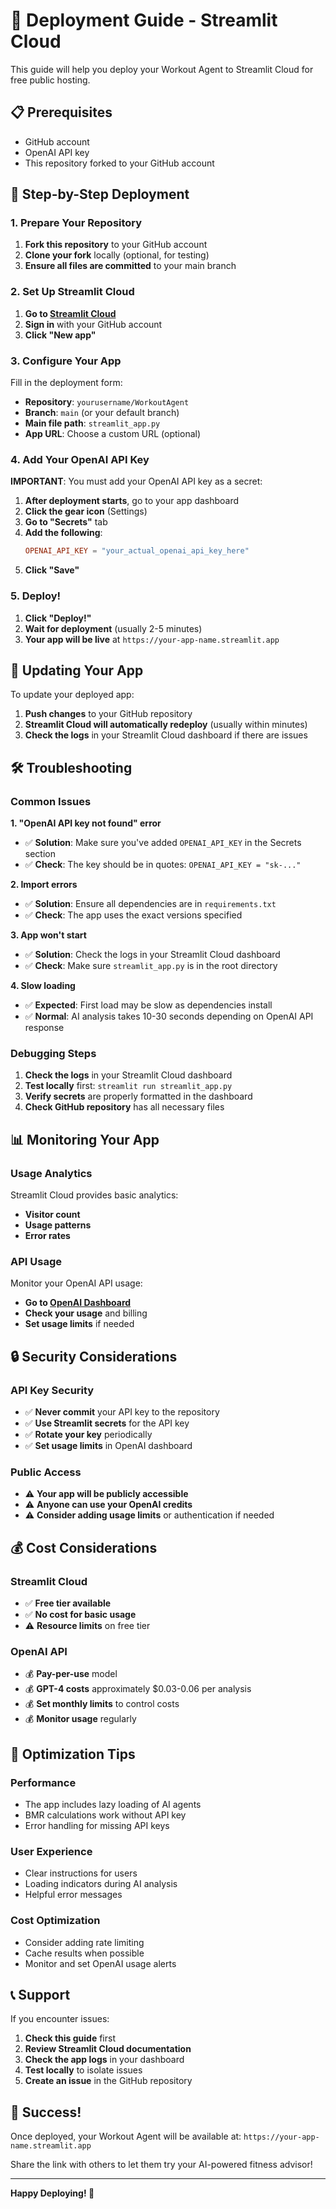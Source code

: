 # 🚀 Deployment Guide - Streamlit Cloud

This guide will help you deploy your Workout Agent to Streamlit Cloud for free public hosting.

## 📋 Prerequisites

- GitHub account
- OpenAI API key
- This repository forked to your GitHub account

## 🔧 Step-by-Step Deployment

### 1. Prepare Your Repository

1. **Fork this repository** to your GitHub account
2. **Clone your fork** locally (optional, for testing)
3. **Ensure all files are committed** to your main branch

### 2. Set Up Streamlit Cloud

1. **Go to [Streamlit Cloud](https://share.streamlit.io/)**
2. **Sign in** with your GitHub account
3. **Click "New app"**

### 3. Configure Your App

Fill in the deployment form:

- **Repository**: `yourusername/WorkoutAgent`
- **Branch**: `main` (or your default branch)
- **Main file path**: `streamlit_app.py`
- **App URL**: Choose a custom URL (optional)

### 4. Add Your OpenAI API Key

**IMPORTANT**: You must add your OpenAI API key as a secret:

1. **After deployment starts**, go to your app dashboard
2. **Click the gear icon** (Settings)
3. **Go to "Secrets"** tab
4. **Add the following**:
   ```toml
   OPENAI_API_KEY = "your_actual_openai_api_key_here"
   ```
5. **Click "Save"**

### 5. Deploy!

1. **Click "Deploy!"**
2. **Wait for deployment** (usually 2-5 minutes)
3. **Your app will be live** at `https://your-app-name.streamlit.app`

## 🔄 Updating Your App

To update your deployed app:

1. **Push changes** to your GitHub repository
2. **Streamlit Cloud will automatically redeploy** (usually within minutes)
3. **Check the logs** in your Streamlit Cloud dashboard if there are issues

## 🛠️ Troubleshooting

### Common Issues

**1. "OpenAI API key not found" error**
- ✅ **Solution**: Make sure you've added `OPENAI_API_KEY` in the Secrets section
- ✅ **Check**: The key should be in quotes: `OPENAI_API_KEY = "sk-..."`

**2. Import errors**
- ✅ **Solution**: Ensure all dependencies are in `requirements.txt`
- ✅ **Check**: The app uses the exact versions specified

**3. App won't start**
- ✅ **Solution**: Check the logs in your Streamlit Cloud dashboard
- ✅ **Check**: Make sure `streamlit_app.py` is in the root directory

**4. Slow loading**
- ✅ **Expected**: First load may be slow as dependencies install
- ✅ **Normal**: AI analysis takes 10-30 seconds depending on OpenAI API response

### Debugging Steps

1. **Check the logs** in your Streamlit Cloud dashboard
2. **Test locally** first: `streamlit run streamlit_app.py`
3. **Verify secrets** are properly formatted in the dashboard
4. **Check GitHub repository** has all necessary files

## 📊 Monitoring Your App

### Usage Analytics

Streamlit Cloud provides basic analytics:
- **Visitor count**
- **Usage patterns**
- **Error rates**

### API Usage

Monitor your OpenAI API usage:
- **Go to [OpenAI Dashboard](https://platform.openai.com/usage)**
- **Check your usage** and billing
- **Set usage limits** if needed

## 🔒 Security Considerations

### API Key Security

- ✅ **Never commit** your API key to the repository
- ✅ **Use Streamlit secrets** for the API key
- ✅ **Rotate your key** periodically
- ✅ **Set usage limits** in OpenAI dashboard

### Public Access

- ⚠️ **Your app will be publicly accessible**
- ⚠️ **Anyone can use your OpenAI credits**
- ⚠️ **Consider adding usage limits** or authentication if needed

## 💰 Cost Considerations

### Streamlit Cloud
- ✅ **Free tier available**
- ✅ **No cost for basic usage**
- ⚠️ **Resource limits** on free tier

### OpenAI API
- 💰 **Pay-per-use** model
- 💰 **GPT-4 costs** approximately $0.03-0.06 per analysis
- 💰 **Set monthly limits** to control costs
- 💰 **Monitor usage** regularly

## 🎯 Optimization Tips

### Performance
- The app includes lazy loading of AI agents
- BMR calculations work without API key
- Error handling for missing API keys

### User Experience
- Clear instructions for users
- Loading indicators during AI analysis
- Helpful error messages

### Cost Optimization
- Consider adding rate limiting
- Cache results when possible
- Monitor and set OpenAI usage alerts

## 📞 Support

If you encounter issues:

1. **Check this guide** first
2. **Review Streamlit Cloud documentation**
3. **Check the app logs** in your dashboard
4. **Test locally** to isolate issues
5. **Create an issue** in the GitHub repository

## 🎉 Success!

Once deployed, your Workout Agent will be available at:
`https://your-app-name.streamlit.app`

Share the link with others to let them try your AI-powered fitness advisor!

---

**Happy Deploying! 🚀**
